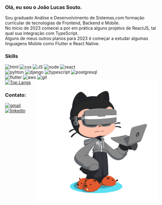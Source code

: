 ### Olá, eu sou o João Lucas Souto.
Sou graduado Análise e Desenvolvimento de Sistemas,com formação currícular de tecnologias de Frontend, Backend e Mobile. <br>
No início de 2023 comecei a por em prática alguns projetos de ReactJS, tal qual sua integração com TypeScript.<br>
Alguns de meus outros planos para 2023 é começar a estudar algumas linguagens Mobile como Flutter e React Native. <br>
### Skills

![html](https://img.shields.io/badge/HTML-239120?style=for-the-badge&logo=html5&logoColor=white)
![css](https://img.shields.io/badge/CSS-239120?&style=for-the-badge&logo=css3&logoColor=white)
![JS](https://img.shields.io/badge/JavaScript-323330?style=for-the-badge&logo=javascript&logoColor=F7DF1E)
![node](https://img.shields.io/badge/Node.js-43853D?style=for-the-badge&logo=node.js&logoColor=white)
![react](https://img.shields.io/badge/React-20232A?style=for-the-badge&logo=react&logoColor=61DAFB)
<br>
![pyhton](https://img.shields.io/badge/Python-14354C?style=for-the-badge&logo=python&logoColor=white)
![django](https://img.shields.io/badge/Django-092E20?style=for-the-badge&logo=django&logoColor=white)
![typescript](https://img.shields.io/badge/TypeScript-007ACC?style=for-the-badge&logo=typescript&logoColor=white)
![postgresql](https://img.shields.io/badge/PostgreSQL-316192?style=for-the-badge&logo=postgresql&logoColor=white)
<br>
![flutter](https://img.shields.io/badge/Flutter-02569B?style=for-the-badge&logo=flutter&logoColor=white)
![aws](https://img.shields.io/badge/Amazon_AWS-232F3E?style=for-the-badge&logo=amazon-aws&logoColor=white)
![git](https://img.shields.io/badge/Git-E34F26?style=for-the-badge&logo=git&logoColor=white)
<br>
<img style="width: 400px" align="right" src="https://github.com/JoaoLSouto/JoaoLSouto/blob/main/octocat-1675293530259.png">
[![Top Langs](https://github-readme-stats-sigma-five.vercel.app/api/top-langs/?username=JoaoLSouto&layout=compact&theme=chartreuse-dark&show_icons=true)](https://github.com/JoaoLSouto/github-readme-stats)
<br>
### Contato:
[![gmail](https://img.shields.io/badge/Gmail-D14836?style=for-the-badge&logo=gmail&logoColor=white)](mailto:contato.joaolsouto@gmail.com)
[![linkedin](https://img.shields.io/badge/LinkedIn-0077B5?style=for-the-badge&logo=linkedin&logoColor=white)](https://www.linkedin.com/in/joão-lucas-souto/)
<br>
